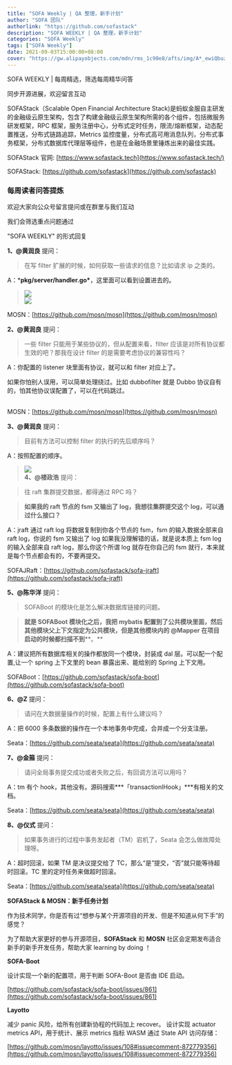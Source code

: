 ```yaml
---
title: "SOFA Weekly | QA 整理，新手计划"
author: "SOFA 团队"
authorlink: "https://github.com/sofastack"
description: "SOFA WEEKLY | QA 整理，新手计划"
categories: "SOFA Weekly"
tags: ["SOFA Weekly"]
date: 2021-09-03T15:00:00+08:00
cover: "https://gw.alipayobjects.com/mdn/rms_1c90e8/afts/img/A*_ewiQbuzeOQAAAAAAAAAAAAAARQnAQ"
---
```

SOFA WEEKLY | 每周精选，筛选每周精华问答

同步开源进展，欢迎留言互动

SOFAStack（Scalable Open Financial Architecture Stack)是蚂蚁金服自主研发的金融级云原生架构，包含了构建金融级云原生架构所需的各个组件，包括微服务研发框架，RPC 框架，服务注册中心，分布式定时任务，限流/熔断框架，动态配置推送，分布式链路追踪，Metrics 监控度量，分布式高可用消息队列，分布式事务框架，分布式数据库代理层等组件，也是在金融场景里锤炼出来的最佳实践。

SOFAStack 官网: [https://www.sofastack.tech](https://www.sofastack.tech/)

SOFAStack: [https://github.com/sofastack](https://github.com/sofastack)

### 每周读者问答提炼

欢迎大家向公众号留言提问或在群里与我们互动

我们会筛选重点问题通过 

"SOFA WEEKLY" 的形式回复

**1、@黄润良** 提问：

> 在写 filter 扩展的时候，如何获取一些请求的信息？比如请求 ip 之类的。

A：***pkg/server/handler.go\***，这里面可以看到设置进去的。

>![](https://gw.alipayobjects.com/zos/bmw-prod/5c029d9e-2fc7-4d61-ab13-df294fef22d7.webp)<br/>
>![](https://gw.alipayobjects.com/zos/bmw-prod/9cbf2b61-c7da-4d91-91e1-2e9f5e69fcb0.webp)

MOSN：[https://github.com/mosn/mosn](https://github.com/mosn/mosn)

**2、@黄润良** 提问：

> 一些 filter 只能用于某些协议的，但从配置来看，filter 应该是对所有协议都生效的吧？那我在设计 filter 的是需要考虑协议的兼容性吗？

A：你配置的 listener 块里面有协议，就可以和 filter 对应上了。

如果你怕别人误用，可以简单处理绕过。比如 dubbofilter 就是 Dubbo 协议自有的，怕其他协议误配置了，可以在代码跳过。

>![](data:image/gif;base64,iVBORw0KGgoAAAANSUhEUgAAAAEAAAABCAYAAAAfFcSJAAAADUlEQVQImWNgYGBgAAAABQABh6FO1AAAAABJRU5ErkJggg==)

MOSN：[https://github.com/mosn/mosn](https://github.com/mosn/mosn)

**3、@黄润良** 提问：

> 目前有方法可以控制 filter 的执行的先后顺序吗？

A：按照配置的顺序。

>![](https://gw.alipayobjects.com/zos/bmw-prod/514c5ac5-2afa-4ebe-a3fe-13184579995e.webp)<br/>
**4、@楼政浩** 提问：

> 往 raft 集群提交数据，都得通过 RPC 吗？

> **如果我的 raft 节点的 fsm 又输出了 log，我想往集群提交这个 log，可以通过什么接口？**

A：jraft 通过 raft log 将数据复制到你各个节点的 fsm，fsm 的输入数据全部来自 raft log，你说的 fsm 又输出了 log 如果我没理解错的话，就是说本质上 fsm log 的输入全部来自 raft log，那么你这个所谓 log 就存在你自己的 fsm 就行，本来就是每个节点都会有的，不要再提交。

SOFAJRaft：[https://github.com/sofastack/sofa-jraft](https://github.com/sofastack/sofa-jraft)

**5、@陈华洋** 提问：

> SOFABoot 的模块化是怎么解决数据库链接的问题。

> **就是 SOFABoot 模块化之后，我把 mybatis 配置到了公共模块里面，然后其他模块父上下文指定为公共模块，但是其他模块内的 @Mapper 在项目启动的时候都扫描不到****。**

A：建议把所有数据库相关的操作都放同一个模块，封装成 dal 层。可以配一个配置,让一个 spring 上下文里的 bean 暴露出来、能给别的 Spring 上下文用。

SOFABoot：[https://github.com/sofastack/sofa-boot](https://github.com/sofastack/sofa-boot)

**6、@Z** 提问：

> 请问在大数据量操作的时候，配置上有什么建议吗？

A：把 6000 多条数据的操作在一个本地事务中完成，合并成一个分支注册。

Seata：[https://github.com/seata/seata](https://github.com/seata/seata)

**7、@金箍** 提问：

> 请问全局事务提交成功或者失败之后，有回调方法可以用吗？

A：tm 有个 hook，其他没有。源码搜索***「transactionlHook」***有相关的文档。

Seata：[https://github.com/seata/seata](https://github.com/seata/seata)

**8、@仪式** 提问：

> 如果事务进行的过程中事务发起者（TM）宕机了，Seata 会怎么做故障处理呀。

A：超时回滚，如果 TM 是决议提交给了 TC，那么“是”提交，“否”就只能等待超时回滚。TC 里的定时任务来做超时回滚。

Seata：[https://github.com/seata/seata](https://github.com/seata/seata)

 **SOFAStack & MOSN：新手任务计划** 

作为技术同学，你是否有过“想参与某个开源项目的开发、但是不知道从何下手”的感觉？

为了帮助大家更好的参与开源项目，**SOFAStack** 和 **MOSN** 社区会定期发布适合新手的新手开发任务，帮助大家 learning by doing ！

 **SOFA-Boot**

设计实现一个新的配置项，用于判断 SOFA-Boot 是否由 IDE 启动。

[https://github.com/sofastack/sofa-boot/issues/861](https://github.com/sofastack/sofa-boot/issues/861)

 **Layotto**

减少 panic 风险，给所有创建新协程的代码加上 recover。
设计实现 actuator metrics API，用于统计、展示 metrics 指标 WASM 通过 State API 访问存储：

[https://github.com/mosn/layotto/issues/108#issuecomment-872779356](https://github.com/mosn/layotto/issues/108#issuecomment-872779356)
